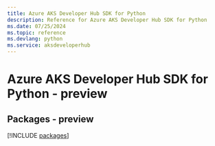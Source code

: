 ```yaml
---
title: Azure AKS Developer Hub SDK for Python
description: Reference for Azure AKS Developer Hub SDK for Python
ms.date: 07/25/2024
ms.topic: reference
ms.devlang: python
ms.service: aksdeveloperhub
---
```

# Azure AKS Developer Hub SDK for Python - preview
## Packages - preview
[!INCLUDE [packages](aks-developer-hub-index.md)]